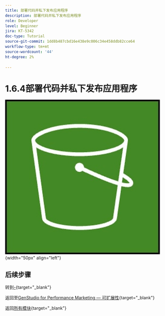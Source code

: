 ```yaml
---
title: 部署代码并私下发布应用程序
description: 部署代码并私下发布应用程序
role: Developer
level: Beginner
jira: KT-5342
doc-type: Tutorial
source-git-commit: 1dd8b487cbd16e438e9c006c34e458ddb82cce64
workflow-type: tm+mt
source-wordcount: '44'
ht-degree: 2%

---
```


# 1.6.4部署代码并私下发布应用程序



![ETL](./images/s3.jpeg){width="50px" align="left"}

## 后续步骤

转到[-](./ex2.md){target="_blank"}

返回至[GenStudio for Performance Marketing — 可扩展性](./genstudioext.md){target="_blank"}

返回[所有模块](./../../../overview.md){target="_blank"}
